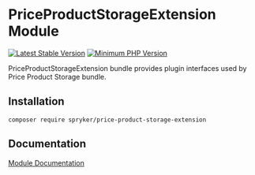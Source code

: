 # PriceProductStorageExtension Module
[![Latest Stable Version](https://poser.pugx.org/spryker/price-product-storage-extension/v/stable.svg)](https://packagist.org/packages/spryker/price-product-storage-extension)
[![Minimum PHP Version](https://img.shields.io/badge/php-%3E%3D%207.4-8892BF.svg)](https://php.net/)

PriceProductStorageExtension bundle provides plugin interfaces used by Price Product Storage bundle.

## Installation

```
composer require spryker/price-product-storage-extension
```

## Documentation

[Module Documentation](https://docs.spryker.com)
